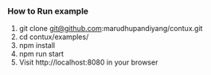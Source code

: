 ### How to Run example

 1. git clone git@github.com:marudhupandiyang/contux.git
 2. cd contux/examples/
 3. npm install
 4. npm run start
 5. Visit http://localhost:8080 in your browser
